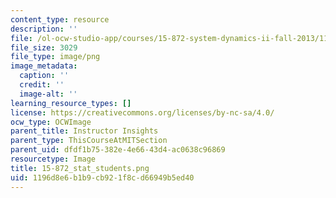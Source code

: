 ```yaml
---
content_type: resource
description: ''
file: /ol-ocw-studio-app/courses/15-872-system-dynamics-ii-fall-2013/1196d8e6b1b9cb921f8cd66949b5ed40_15-872_stat_students.png
file_size: 3029
file_type: image/png
image_metadata:
  caption: ''
  credit: ''
  image-alt: ''
learning_resource_types: []
license: https://creativecommons.org/licenses/by-nc-sa/4.0/
ocw_type: OCWImage
parent_title: Instructor Insights
parent_type: ThisCourseAtMITSection
parent_uid: dfdf1b75-382e-4e66-43d4-ac0638c96869
resourcetype: Image
title: 15-872_stat_students.png
uid: 1196d8e6-b1b9-cb92-1f8c-d66949b5ed40
---
```

